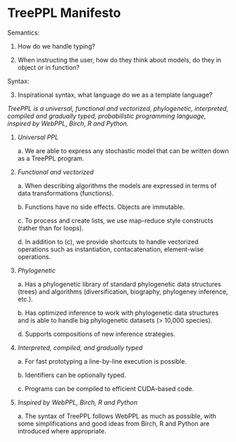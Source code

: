 # TreePPL Manifesto

Semantics:

1. How do we handle typing?

2. When instructing the user, how do they think about models, do they in object or in function?

Syntax:

3. Inspirational syntax, what language do we as a template language?

_TreePPL is a universal, functional and vectorized, phylogenetic, interpreted, compiled and gradually typed, probabilistic programming language, inspired by WebPPL, Birch, R and Python._

1. *Universal PPL* 

	a. We are able to express any stochastic model that can be written down as a TreePPL program.

2. *Functional and vectorized*

	a. When describing algorithms the models are expressed in terms of data transformations (functions).

	b. Functions have no side effects. Objects are immutable.

	c. To process and create lists, we use map-reduce style constructs (rather than for loops).
	
	d. In addition to (c), we provide shortcuts to handle vectorized operations such as instantiation, contacatenation, element-wise operations.
	
3. *Phylogenetic*

	a. Has a phylogenetic library of standard phylogenetic data structures (trees) and algorithms (diversification, biography, phylogeney inference, etc.).
	
	b. Has optimized inference to work with phylogenetic data structures and is able to handle big phylogenetic datasets (> 10,000 species).
	
	d. Supports compositions of new inference strategies.
	
4. *Interpreted, compiled, and gradually typed*

	a. For fast prototyping a line-by-line execution is possible.
	
	b. Identifiers can be optionally typed.
	
	c. Programs can be compiled to efficient CUDA-based code.
	
5. *Inspired by WebPPL, Birch, R and Python*

	a. The syntax of TreePPL follows WebPPL as much as possible, with some simplifications and good ideas from Birch, R and Python are introduced where appropriate.
